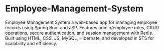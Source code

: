 # Employee-Management-System
Employee Management System  a web-based app for managing employee records using Spring Boot and JSP. Features admin/employee roles, CRUD operations, secure authentication, and session management with Redis. Built using HTML, CSS, JS, MySQL, Hibernate, and developed in STS for scalability and efficiency.
